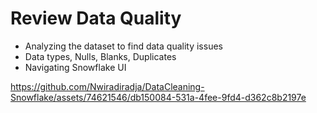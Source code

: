 # Review Data Quality
* Analyzing the dataset to find data quality issues
* Data types, Nulls, Blanks, Duplicates
* Navigating Snowflake UI



https://github.com/Nwiradiradja/DataCleaning-Snowflake/assets/74621546/db150084-531a-4fee-9fd4-d362c8b2197e

